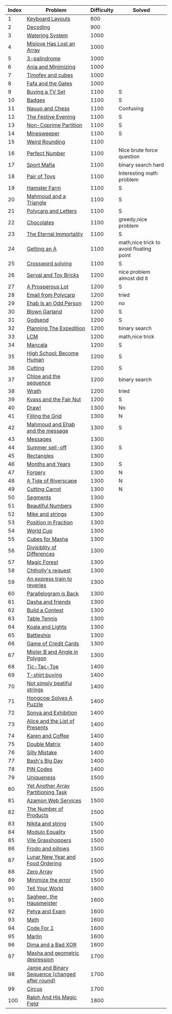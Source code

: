 | Index | Problem | Difficulty | Solved |
| --- | --- | --- | --- |
| 1 | [Keyboard Layouts](https://codeforces.com/problemset/problem/831/B) | 800 |  |
| 2 | [Decoding](https://codeforces.com/problemset/problem/746/B) | 900 |  |
| 3 | [Watering System](https://codeforces.com/problemset/problem/967/B) | 1000 |  |
| 4 | [Mislove Has Lost an Array](https://codeforces.com/problemset/problem/1204/B) | 1000 |  |
| 5 | [3-palindrome](https://codeforces.com/problemset/problem/805/B) | 1000 |  |
| 6 | [Ania and Minimizing](https://codeforces.com/problemset/problem/1230/B) | 1000 |  |
| 7 | [Timofey and cubes](https://codeforces.com/problemset/problem/764/B) | 1000 |  |
| 8 | [Fafa and the Gates](https://codeforces.com/problemset/problem/935/B) | 1000 |  |
| 9 | [Buying a TV Set](https://codeforces.com/problemset/problem/1041/B) | 1100 | S |
| 10 | [Badges](https://codeforces.com/problemset/problem/1214/B) | 1100 | S |
| 11 | [Nauuo and Chess](https://codeforces.com/problemset/problem/1173/B) | 1100 | Confusing |
| 12 | [The Festive Evening](https://codeforces.com/problemset/problem/834/B) | 1100 | S |
| 13 | [Non-Coprime Partition](https://codeforces.com/problemset/problem/1038/B) | 1100 | S |
| 14 | [Minesweeper](https://codeforces.com/problemset/problem/984/B) | 1100 | S |
| 15 | [Weird Rounding](https://codeforces.com/problemset/problem/779/B) | 1100 |  |
| 16 | [Perfect Number](https://codeforces.com/problemset/problem/919/B) | 1100 | Nice brute force question |
| 17 | [Sport Mafia](https://codeforces.com/problemset/problem/1195/B) | 1100 | binary search hard |
| 18 | [Pair of Toys](https://codeforces.com/problemset/problem/1023/B) | 1100 | Interesting math problem |
| 19 | [Hamster Farm](https://codeforces.com/problemset/problem/939/B) | 1100 | S |
| 20 | [Mahmoud and a Triangle](https://codeforces.com/problemset/problem/766/B) | 1100 | S |
| 21 | [Polycarp and Letters](https://codeforces.com/problemset/problem/864/B) | 1100 | S |
| 22 | [Chocolates](https://codeforces.com/problemset/problem/1139/B) | 1100 | greedy,nice problem |
| 23 | [The Eternal Immortality](https://codeforces.com/problemset/problem/869/B) | 1100 | S |
| 24 | [Getting an A](https://codeforces.com/problemset/problem/991/B) | 1100 | math,nice trick to avoid floating point |
| 25 | [Crossword solving](https://codeforces.com/problemset/problem/822/B) | 1100 | S |
| 26 | [Serval and Toy Bricks](https://codeforces.com/problemset/problem/1153/B) | 1200 | nice problem almost did it |
| 27 | [A Prosperous Lot](https://codeforces.com/problemset/problem/934/B) | 1200 | S |
| 28 | [Email from Polycarp](https://codeforces.com/problemset/problem/1185/B) | 1200 | tried |
| 29 | [Ehab Is an Odd Person](https://codeforces.com/problemset/problem/1174/B) | 1200 | no |
| 30 | [Blown Garland](https://codeforces.com/problemset/problem/758/B) | 1200 | S |
| 31 | [Godsend](https://codeforces.com/problemset/problem/841/B) | 1200 | S |
| 32 | [Planning The Expedition](https://codeforces.com/problemset/problem/1011/B) | 1200 | binary search |
| 33 | [LCM](https://codeforces.com/problemset/problem/1068/B) | 1200 | math,nice trick |
| 34 | [Mancala](https://codeforces.com/problemset/problem/975/B) | 1200 | S |
| 35 | [High School: Become Human](https://codeforces.com/problemset/problem/987/B) | 1200 | S |
| 36 | [Cutting](https://codeforces.com/problemset/problem/998/B) | 1200 | S |
| 37 | [Chloe and the sequence ](https://codeforces.com/problemset/problem/743/B) | 1200 | binary search |
| 38 | [Wrath](https://codeforces.com/problemset/problem/892/B) | 1200 | tried |
| 39 | [Kvass and the Fair Nut](https://codeforces.com/problemset/problem/1084/B) | 1200 | S |
| 40 | [Draw!](https://codeforces.com/problemset/problem/1131/B) | 1300 | No |
| 41 | [Filling the Grid](https://codeforces.com/problemset/problem/1228/B) | 1300 | N |
| 42 | [Mahmoud and Ehab and the message](https://codeforces.com/problemset/problem/959/B) | 1300 | S |
| 43 | [Messages](https://codeforces.com/problemset/problem/964/B) | 1300 |  |
| 44 | [Summer sell-off](https://codeforces.com/problemset/problem/810/B) | 1300 | S |
| 45 | [Rectangles](https://codeforces.com/problemset/problem/844/B) | 1300 |  |
| 46 | [Months and Years](https://codeforces.com/problemset/problem/899/B) | 1300 | S |
| 47 | [Forgery](https://codeforces.com/problemset/problem/1059/B) | 1300 | N |
| 48 | [A Tide of Riverscape](https://codeforces.com/problemset/problem/989/B) | 1300 | N |
| 49 | [Cutting Carrot](https://codeforces.com/problemset/problem/794/B) | 1300 | N |
| 50 | [Segments](https://codeforces.com/problemset/problem/909/B) | 1300 |  |
| 51 | [Beautiful Numbers](https://codeforces.com/problemset/problem/1265/B) | 1300 |  |
| 52 | [Mike and strings](https://codeforces.com/problemset/problem/798/B) | 1300 |  |
| 53 | [Position in Fraction](https://codeforces.com/problemset/problem/900/B) | 1300 |  |
| 54 | [World Cup](https://codeforces.com/problemset/problem/996/B) | 1300 |  |
| 55 | [Cubes for Masha](https://codeforces.com/problemset/problem/887/B) | 1300 |  |
| 56 | [Divisiblity of Differences](https://codeforces.com/problemset/problem/876/B) | 1300 |  |
| 57 | [Magic Forest](https://codeforces.com/problemset/problem/922/B) | 1300 |  |
| 58 | [Chtholly's request](https://codeforces.com/problemset/problem/897/B) | 1300 |  |
| 59 | [An express train to reveries](https://codeforces.com/problemset/problem/814/B) | 1300 |  |
| 60 | [Parallelogram is Back](https://codeforces.com/problemset/problem/749/B) | 1300 |  |
| 61 | [Dasha and friends](https://codeforces.com/problemset/problem/761/B) | 1300 |  |
| 62 | [Build a Contest](https://codeforces.com/problemset/problem/1100/B) | 1300 |  |
| 63 | [Table Tennis](https://codeforces.com/problemset/problem/879/B) | 1300 |  |
| 64 | [Koala and Lights](https://codeforces.com/problemset/problem/1209/B) | 1300 |  |
| 65 | [Battleship](https://codeforces.com/problemset/problem/965/B) | 1300 |  |
| 66 | [Game of Credit Cards](https://codeforces.com/problemset/problem/777/B) | 1300 |  |
| 67 | [Mister B and Angle in Polygon](https://codeforces.com/problemset/problem/820/B) | 1300 |  |
| 68 | [Tic-Tac-Toe](https://codeforces.com/problemset/problem/907/B) | 1400 |  |
| 69 | [T-shirt buying](https://codeforces.com/problemset/problem/799/B) | 1400 |  |
| 70 | [Not simply beatiful strings](https://codeforces.com/problemset/problem/955/B) | 1400 |  |
| 71 | [Hongcow Solves A Puzzle](https://codeforces.com/problemset/problem/745/B) | 1400 |  |
| 72 | [Sonya and Exhibition](https://codeforces.com/problemset/problem/1004/B) | 1400 |  |
| 73 | [Alice and the List of Presents](https://codeforces.com/problemset/problem/1236/B) | 1400 |  |
| 74 | [Karen and Coffee](https://codeforces.com/problemset/problem/816/B) | 1400 |  |
| 75 | [Double Matrix](https://codeforces.com/problemset/problem/1162/B) | 1400 |  |
| 76 | [Silly Mistake](https://codeforces.com/problemset/problem/1253/B) | 1400 |  |
| 77 | [Bash's Big Day](https://codeforces.com/problemset/problem/757/B) | 1400 |  |
| 78 | [PIN Codes](https://codeforces.com/problemset/problem/1263/B) | 1400 |  |
| 79 | [Uniqueness](https://codeforces.com/problemset/problem/1208/B) | 1500 |  |
| 80 | [Yet Another Array Partitioning Task](https://codeforces.com/problemset/problem/1114/B) | 1500 |  |
| 81 | [Azamon Web Services](https://codeforces.com/problemset/problem/1281/B) | 1500 |  |
| 82 | [The Number of Products](https://codeforces.com/problemset/problem/1215/B) | 1500 |  |
| 83 | [Nikita and string](https://codeforces.com/problemset/problem/877/B) | 1500 |  |
| 84 | [Modulo Equality](https://codeforces.com/problemset/problem/1269/B) | 1500 |  |
| 85 | [Vile Grasshoppers](https://codeforces.com/problemset/problem/937/B) | 1500 |  |
| 86 | [Frodo and pillows](https://codeforces.com/problemset/problem/760/B) | 1500 |  |
| 87 | [Lunar New Year and Food Ordering](https://codeforces.com/problemset/problem/1106/B) | 1500 |  |
| 88 | [Zero Array](https://codeforces.com/problemset/problem/1201/B) | 1500 |  |
| 89 | [Minimize the error](https://codeforces.com/problemset/problem/960/B) | 1500 |  |
| 90 | [Tell Your World](https://codeforces.com/problemset/problem/849/B) | 1600 |  |
| 91 | [Sagheer, the Hausmeister](https://codeforces.com/problemset/problem/812/B) | 1600 |  |
| 92 | [Petya and Exam](https://codeforces.com/problemset/problem/832/B) | 1600 |  |
| 93 | [Math](https://codeforces.com/problemset/problem/1062/B) | 1600 |  |
| 94 | [Code For 1](https://codeforces.com/problemset/problem/768/B) | 1600 |  |
| 95 | [Marlin](https://codeforces.com/problemset/problem/980/B) | 1600 |  |
| 96 | [Dima and a Bad XOR](https://codeforces.com/problemset/problem/1151/B) | 1600 |  |
| 97 | [Masha and geometric depression](https://codeforces.com/problemset/problem/789/B) | 1700 |  |
| 98 | [Jamie and Binary Sequence (changed after round)](https://codeforces.com/problemset/problem/916/B) | 1700 |  |
| 99 | [Circus](https://codeforces.com/problemset/problem/1138/B) | 1700 |  |
| 100 | [Ralph And His Magic Field](https://codeforces.com/problemset/problem/894/B) | 1800 |  |
